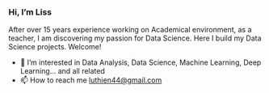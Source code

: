 ### Hi, I’m Liss ###

After over 15 years experience working on Academical environment, as a teacher, I am discovering my passion for Data Science. Here I build my Data Science projects. Welcome! 
- 👀 I’m interested in Data Analysis, Data Science, Machine Learning, Deep Learning... and all related 
- 📫 How to reach me luthien44@gmail.com

<!---
luthien4/luthien4 is a ✨ special ✨ repository because its `README.md` (this file) appears on your GitHub profile.
You can click the Preview link to take a look at your changes.
--->
